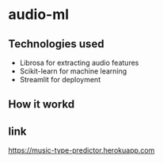 # audio-ml

## Technologies used
* Librosa for extracting audio features
* Scikit-learn for machine learning
* Streamlit for deployment


## How it workd

## link
https://music-type-predictor.herokuapp.com
